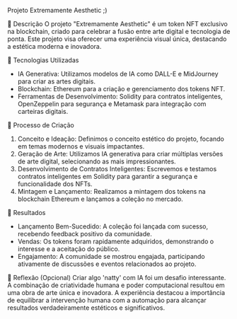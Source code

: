 Projeto Extremamente Aesthetic ;)

📒 Descrição
O projeto "Extremamente Aesthetic" é um token NFT exclusivo na blockchain, criado para celebrar a fusão entre arte digital e tecnologia de ponta. Este projeto visa oferecer uma experiência visual única, destacando a estética moderna e inovadora.

🤖 Tecnologias Utilizadas
- IA Generativa: Utilizamos modelos de IA como DALL-E e MidJourney para criar as artes digitais.
- Blockchain: Ethereum para a criação e gerenciamento dos tokens NFT.
- Ferramentas de Desenvolvimento: Solidity para contratos inteligentes, OpenZeppelin para segurança e Metamask para integração com carteiras digitais.

🧐 Processo de Criação
1. Conceito e Ideação: Definimos o conceito estético do projeto, focando em temas modernos e visuais impactantes.
2. Geração de Arte: Utilizamos IA generativa para criar múltiplas versões de arte digital, selecionando as mais impressionantes.
3. Desenvolvimento de Contratos Inteligentes: Escrevemos e testamos contratos inteligentes em Solidity para garantir a segurança e funcionalidade dos NFTs.
4. Mintagem e Lançamento: Realizamos a mintagem dos tokens na blockchain Ethereum e lançamos a coleção no mercado.

🚀 Resultados
- Lançamento Bem-Sucedido: A coleção foi lançada com sucesso, recebendo feedback positivo da comunidade.
- Vendas: Os tokens foram rapidamente adquiridos, demonstrando o interesse e a aceitação do público.
- Engajamento: A comunidade se mostrou engajada, participando ativamente de discussões e eventos relacionados ao projeto.

💭 Reflexão (Opcional)
Criar algo 'natty' com IA foi um desafio interessante. A combinação de criatividade humana e poder computacional resultou em uma obra de arte única e inovadora. A experiência destacou a importância de equilibrar a intervenção humana com a automação para alcançar resultados verdadeiramente estéticos e significativos.
